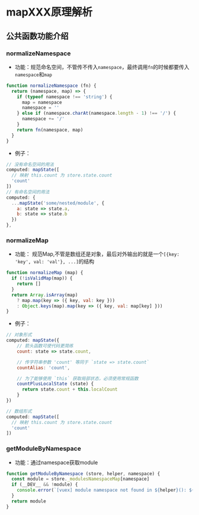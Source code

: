 # mapXXX原理解析



## 公共函数功能介绍

### normalizeNamespace

* 功能：规范命名空间，不管传不传入`namespace`，最终调用`fn`的时候都要传入`namespace`和`map`

```js
function normalizeNamespace (fn) {
  return (namespace, map) => {
    if (typeof namespace !== 'string') {
      map = namespace
      namespace = ''
    } else if (namespace.charAt(namespace.length - 1) !== '/') {
      namespace += '/'
    }
    return fn(namespace, map)
  }
}
```

* 例子：

```js
// 没有命名空间的用法
computed: mapState([
  // 映射 this.count 为 store.state.count
  'count'
])
// 有命名空间的用法
computed: {
  ...mapState('some/nested/module', {
    a: state => state.a,
    b: state => state.b
  })
},
```



### normalizeMap

* 功能： 规范Map,不管是数组还是对象，最后对外输出的就是一个`[{key: 'key', val: 'val'}, ...]`的结构

```js
function normalizeMap (map) {
  if (!isValidMap(map)) {
    return []
  }
  return Array.isArray(map)
    ? map.map(key => ({ key, val: key }))
    : Object.keys(map).map(key => ({ key, val: map[key] }))
}
```

* 例子：

```js
// 对象形式
computed: mapState({
    // 箭头函数可使代码更简练
    count: state => state.count,

    // 传字符串参数 'count' 等同于 `state => state.count`
    countAlias: 'count',

    // 为了能够使用 `this` 获取局部状态，必须使用常规函数
    countPlusLocalState (state) {
      return state.count + this.localCount
    }
})

// 数组形式
computed: mapState([
  // 映射 this.count 为 store.state.count
  'count'
])
```



### getModuleByNamespace

* 功能：通过namespace获取module

```js
function getModuleByNamespace (store, helper, namespace) {
  const module = store._modulesNamespaceMap[namespace]
  if (__DEV__ && !module) {
    console.error(`[vuex] module namespace not found in ${helper}(): ${namespace}`)
  }
  return module
}
```

